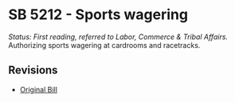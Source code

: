 # SB 5212 - Sports wagering
*Status: First reading, referred to Labor, Commerce & Tribal Affairs.*
Authorizing sports wagering at cardrooms and racetracks.

## Revisions
* [Original Bill](1/)